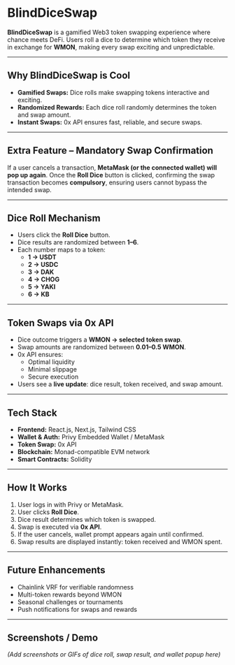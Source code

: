 # BlindDiceSwap

**BlindDiceSwap** is a gamified Web3 token swapping experience where chance meets DeFi. Users roll a dice to determine which token they receive in exchange for **WMON**, making every swap exciting and unpredictable.

---

## Why BlindDiceSwap is Cool

- **Gamified Swaps:** Dice rolls make swapping tokens interactive and exciting.  
- **Randomized Rewards:** Each dice roll randomly determines the token and swap amount.  
- **Instant Swaps:** 0x API ensures fast, reliable, and secure swaps.  

---

## Extra Feature – Mandatory Swap Confirmation

If a user cancels a transaction, **MetaMask (or the connected wallet) will pop up again**. Once the **Roll Dice** button is clicked, confirming the swap transaction becomes **compulsory**, ensuring users cannot bypass the intended swap.

---

## Dice Roll Mechanism

- Users click the **Roll Dice** button.  
- Dice results are randomized between **1–6**.  
- Each number maps to a token:  
  - **1 → USDT**  
  - **2 → USDC**  
  - **3 → DAK**  
  - **4 → CHOG**  
  - **5 → YAKI**  
  - **6 → KB**  

---

## Token Swaps via 0x API

- Dice outcome triggers a **WMON → selected token swap**.  
- Swap amounts are randomized between **0.01–0.5 WMON**.  
- 0x API ensures:  
  - Optimal liquidity  
  - Minimal slippage  
  - Secure execution  
- Users see a **live update**: dice result, token received, and swap amount.

---

## Tech Stack

- **Frontend:** React.js, Next.js, Tailwind CSS  
- **Wallet & Auth:** Privy Embedded Wallet / MetaMask  
- **Token Swap:** 0x API  
- **Blockchain:** Monad-compatible EVM network  
- **Smart Contracts:** Solidity  

---

## How It Works

1. User logs in with Privy or MetaMask.  
2. User clicks **Roll Dice**.  
3. Dice result determines which token is swapped.  
4. Swap is executed via **0x API**.  
5. If the user cancels, wallet prompt appears again until confirmed.  
6. Swap results are displayed instantly: token received and WMON spent.

---

## Future Enhancements

- Chainlink VRF for verifiable randomness  
- Multi-token rewards beyond WMON  
- Seasonal challenges or tournaments  
- Push notifications for swaps and rewards  

---

## Screenshots / Demo

*(Add screenshots or GIFs of dice roll, swap result, and wallet popup here)*
